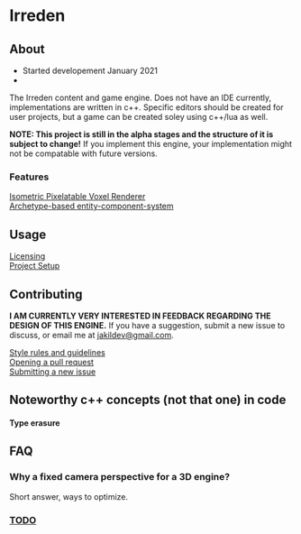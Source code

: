 # Irreden


## About

- Started developement January 2021
-

The Irreden content and game engine. Does not have an IDE currently, implementations are written in c++. Specific editors should be created for user projects, but a game can be created soley using c++/lua as well.

**NOTE: This project is still in the alpha stages and the structure of it is subject to change!** If you implement this engine, your implementation might not be compatable with future versions.

### Features
[Isometric Pixelatable Voxel Renderer](docs/features/renderer.md)\
[Archetype-based entity-component-system](docs/features/ecs.md)


## Usage
[Licensing](docs/usage/licensing.md)\
[Project Setup](docs/usage/project_setup.md)

## Contributing
**I AM CURRENTLY VERY INTERESTED IN FEEDBACK REGARDING THE DESIGN OF THIS ENGINE.** If you have a suggestion, submit a new issue to discuss, or email me at jakildev@gmail.com.

[Style rules and guidelines](docs/rules/style.md)\
[Opening a pull request]()\
[Submitting a new issue]()

## Noteworthy c++ concepts (not that one) in code

#### Type erasure

## FAQ
### Why a fixed camera perspective for a 3D engine?
Short answer, ways to optimize.

### [TODO](docs/todo.md)

